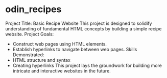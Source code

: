 # odin_recipes
Project Title: Basic Recipe Website
This project is designed to solidify understanding of fundamental HTML concepts by building a simple recipe website.
Project Goals:
 * Construct web pages using HTML elements.
 * Establish hyperlinks to navigate between web pages.
Skills Demonstrated:
 * HTML structure and syntax
 * Creating hyperlinks
This project lays the groundwork for building more intricate and interactive websites in the future.